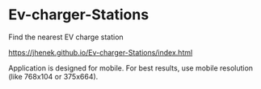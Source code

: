 # Ev-charger-Stations

Find the nearest EV charge station

https://jhenek.github.io/Ev-charger-Stations/index.html

Application is designed for mobile. For best results, use mobile resolution (like 768x104 or 375x664).
